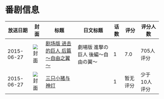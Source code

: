 # 番剧信息

|放送日期|封面|标题|日文标题|话数|评分|评分人数|
|---|---|---|---|---|---|---|
|2015-06-27|![封面](https://lain.bgm.tv/pic/cover/c/6c/16/101267_NRO7A.jpg)|[剧场版 进击的巨人 后篇～自由之翼～](https://bangumi.tv/subject/101267)|劇場版 進撃の巨人 後編〜自由の翼〜|1|7.0|705人评分|
|2015-06-27|![封面](https://lain.bgm.tv/pic/cover/c/0f/0c/134428_MG8Nk.jpg)|[三只小猪与神灯](https://bangumi.tv/subject/134428)||1|暂无评分|少于10人评分|
